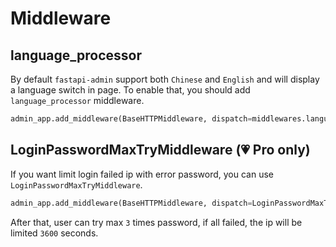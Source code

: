# Middleware

## language_processor

By default `fastapi-admin` support both `Chinese` and `English` and will display a language switch in page. To enable that, you should add `language_processor` middleware.

```python
admin_app.add_middleware(BaseHTTPMiddleware, dispatch=middlewares.language_processor)
```

## LoginPasswordMaxTryMiddleware (💗 Pro only)

If you want limit login failed ip with error password, you can use `LoginPasswordMaxTryMiddleware`.

```python
admin_app.add_middleware(BaseHTTPMiddleware, dispatch=LoginPasswordMaxTryMiddleware(max_times=3, after_seconds=3600))
```

After that, user can try max `3` times password, if all failed, the ip will be limited `3600` seconds.
